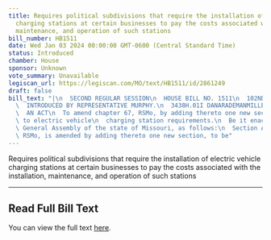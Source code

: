 ```yaml
---
title: Requires political subdivisions that require the installation of electric vehicle
  charging stations at certain businesses to pay the costs associated with the installation,
  maintenance, and operation of such stations
bill_number: HB1511
date: Wed Jan 03 2024 00:00:00 GMT-0600 (Central Standard Time)
status: Introduced
chamber: House
sponsor: Unknown
vote_summary: Unavailable
legiscan_url: https://legiscan.com/MO/text/HB1511/id/2861249
draft: false
bill_text: "|\n  SECOND REGULAR SESSION\n  HOUSE BILL NO. 1511\n  102ND GENERAL ASSEMBLY\n\
  \  INTRODUCED BY REPRESENTATIVE MURPHY.\n  3438H.01I DANARADEMANMILLER,ChiefClerk\n\
  \  AN ACT\n  To amend chapter 67, RSMo, by adding thereto one new section relating\
  \ to electric vehicle\n  charging station requirements.\n  Be it enacted by the\
  \ General Assembly of the state of Missouri, as follows:\n  Section A. Chapter 67,\
  \ RSMo, is amended by adding thereto one new section, to be"
---
```

Requires political subdivisions that require the installation of electric vehicle charging stations at certain businesses to pay the costs associated with the installation, maintenance, and operation of such stations

---

## Read Full Bill Text

You can view the full text [here](https://legiscan.com/MO/text/HB1511/id/2861249).

